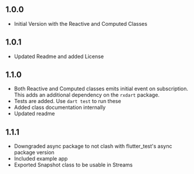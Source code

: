 ## 1.0.0

* Initial Version with the Reactive and Computed Classes

## 1.0.1

* Updated Readme and added License

## 1.1.0

* Both Reactive and Computed classes emits initial event on subscription. This adds an additional dependency on the `rxdart` package.
* Tests are added. Use `dart test` to run these
* Added class documentation internally
* Updated readme

## 1.1.1
* Downgraded async package to not clash with flutter_test's async package version
* Included example app
* Exported Snapshot class to be usable in Streams